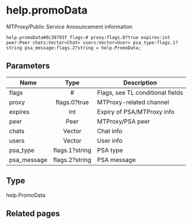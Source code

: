 # help.promoData
MTProxy/Public Service Announcement information

```
help.promoData#8c39793f flags:# proxy:flags.0?true expires:int peer:Peer chats:Vector<Chat> users:Vector<User> psa_type:flags.1?string psa_message:flags.2?string = help.PromoData;
```

## Parameters
| Name | Type | Description |
| ---- | :----: | ----------- |
| flags | # | Flags, see TL conditional fields |
| proxy | flags.0?true | MTProxy-related channel |
| expires | int | Expiry of PSA/MTProxy info |
| peer | Peer | MTProxy/PSA peer |
| chats | Vector<Chat> | Chat info |
| users | Vector<User> | User info |
| psa_type | flags.1?string | PSA type |
| psa_message | flags.2?string | PSA message |


## Type
help.PromoData

## Related pages
